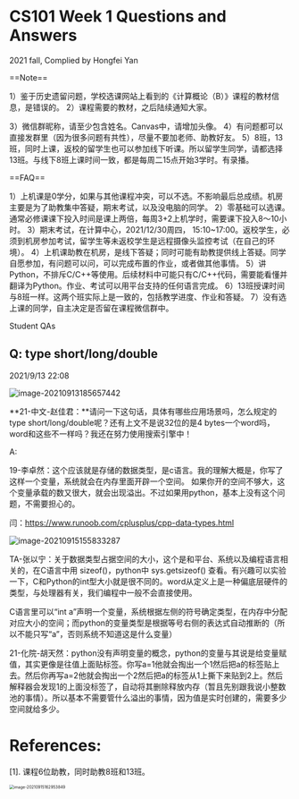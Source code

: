 # CS101 Week 1 Questions and Answers

2021 fall, Complied by Hongfei Yan

==Note==

1）鉴于历史遗留问题，学校选课网站上看到的《计算概论（B）》课程的教材信息，是错误的。
2）课程需要的教材，之后陆续通知大家。								

3）微信群昵称，请至少包含姓名。Canvas中，请增加头像。
4）有问题都可以直接发群里（因为很多问题有共性），尽量不要加老师、助教好友。
5）8班，13班，同时上课，返校的留学生也可以参加线下听课。所以留学生同学，请都选择13班。与线下8班上课时间一致，都是每周二15点开始3学时。有录播。

==FAQ==

1）上机课是0学分，如果与其他课程冲突，可以不选。不影响最后总成绩。机房主要是为了助教集中答疑，期末考试，以及没电脑的同学。
2）零基础可以选课。通常必修课课下投入时间是课上两倍，每周3+2上机学时，需要课下投入8～10小时。
3）期末考试，在计算中心，2021/12/30周四， 15:10~17:00。返校学生，必须到机房参加考试，留学生等未返校学生是远程摄像头监控考试（在自己的环境）。
4）上机课助教在机房，是线下答疑；同时可能有助教提供线上答疑。同学自愿参加，有问题可以问，可以完成布置的作业，或者做其他事情。
5）讲Python，不排斥C/C++等使用。后续材料中可能只有C/C++代码，需要能看懂并翻译为Python。作业、考试可以用平台支持的任何语言完成。
6）13班授课时间与8班一样。这两个班实际上是一致的，包括教学进度、作业和答疑。
7）没有选上课的同学，自主决定是否留在课程微信群中。



Student QAs

## Q: type short/long/double

2021/9/13 22:08

![image-20210913185657442](https://i.loli.net/2021/09/13/gpdXaLR93ieBWD5.png)

**21-中文-赵佳君：**请问一下这句话，具体有哪些应用场景吗，怎么规定的type short/long/double呢？还有上文不是说32位的是4 bytes一个word吗，word和这些不一样吗？我还在努力使用搜索引擎中！

A:

19-李卓然：这个应该就是存储的数据类型，是c语言。我的理解大概是，你写了这样一个变量，系统就会在内存里面开辟一个空间。 如果你开的空间不够大，这个变量承载的数又很大，就会出现溢出。不过如果用python，基本上没有这个问题，不需要担心的。



闫：https://www.runoob.com/cplusplus/cpp-data-types.html

![image-20210915155833287](https://tva1.sinaimg.cn/large/008i3skNly1guhe6ang8uj60y00u0n3102.jpg)



TA-张以宁：关于数据类型占据空间的大小，这个是和平台、系统以及编程语言相关的，在C语言中用 sizeof()，python中 sys.getsizeof() 查看。有兴趣可以实验一下，C和Python的int型大小就是很不同的。word从定义上是一种偏底层硬件的类型，与处理器有关，我们编程中一般不会直接使用。

C语言里可以“int a”声明一个变量，系统根据左侧的符号确定类型，在内存中分配对应大小的空间；而python的变量类型是根据等号右侧的表达式自动推断的（所以不能只写“a”，否则系统不知道这是什么变量）



21-化院-胡天然：python没有声明变量的概念，python的变量与其说是给变量赋值，其实更像是往值上面贴标签。你写a=1他就会掏出一个1然后把a的标签贴上去。然后你再写a=2他就会掏出一个2然后把a的标签从1上撕下来贴到2上。然后解释器会发现1的上面没标签了，自动将其删除释放内存（暂且先别跟我说小整数池的事情）。所以基本不需要管什么溢出的事情，因为值是实时创建的，需要多少空间就给多少。





# References:

[1]. 课程6位助教，同时助教8班和13班。

<img src="https://tva1.sinaimg.cn/large/008i3skNly1guhe8yy9qsj60hm0j2q4b02.jpg" alt="image-20210915162953849" style="zoom:50%;" />





